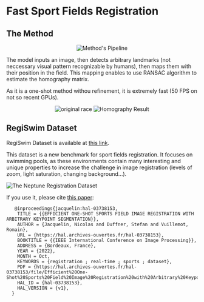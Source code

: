 # Fast Sport Fields Registration

## The Method

<p align="center">
  <img src="/images/pipeline.png" alt="Method's Pipeline" />
</p>

The model inputs an image, then detects arbitrary landmarks (not neccessary visual pattern recognizable by humans), then maps them with their position in the field. This mapping enables to use RANSAC algorithm to estimate the homography matrix.

As it is a one-shot method withou refinement, it is extremely fast (50 FPS on not so recent GPUs).

<p align="center">
  <img src="/images/race.gif" alt="original race">
  <img src="/images/homography.gif" alt="Homography Result" />
</p>


## RegiSwim Dataset
RegiSwim Dataset is available at [this link](https://drive.google.com/drive/u/0/folders/18BjEKYf5T2HYWi5k_rpXSmLtY92_md2g).



This dataset is a new benchmark for sport fields registration. It focuses on swimming pools, as these environments contain many interesting and unique properties to increase the challenge in image registration (levels of zoom, light saturation, changing background...).

![The Neptune Registration Dataset](/images/dataset.png)

 If you use it, please cite [this paper](https://hal.science/hal-03738153):
 
       @inproceedings{jacquelin:hal-03738153,
        TITLE = {{EFFICIENT ONE-SHOT SPORTS FIELD IMAGE REGISTRATION WITH ARBITRARY KEYPOINT SEGMENTATION}},
        AUTHOR = {Jacquelin, Nicolas and Duffner, Stefan and Vuillemot, Romain},
        URL = {https://hal.archives-ouvertes.fr/hal-03738153},
        BOOKTITLE = {{IEEE International Conference on Image Processing}},
        ADDRESS = {Bordeaux, France},
        YEAR = {2022},
        MONTH = Oct,
        KEYWORDS = {registration ; real-time ; sports ; dataset},
        PDF = {https://hal.archives-ouvertes.fr/hal-03738153/file/Efficient%20One-Shot%20Sports%20Field%20Image%20Registration%20with%20Arbitrary%20Keypoint%20Segmentation.pdf},
        HAL_ID = {hal-03738153},
        HAL_VERSION = {v1},
      }
